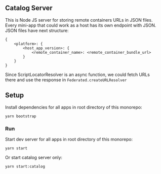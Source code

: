 ## Catalog Server

This is Node JS server for storing remote containers URLs in JSON files.
Every mini-app that could work as a host has its own endpoint with JSON.
JSON files have next structure:

```
{
    <platform>: {
        <host_app_version>: {
            <remote_container_name>: <remote_container_bundle_url>
        }
    }
}
```

Since ScriptLocatorResolver is an async function, we could fetch URLs there and use the response in `Federated.createURLResolver`

## Setup

Install dependencies for all apps in root directory of this monorepo:

```
yarn bootstrap
```

### Run

Start dev server for all apps in root directory of this monorepo:

```
yarn start
```

Or start catalog server only:

```
yarn start:catalog
```
